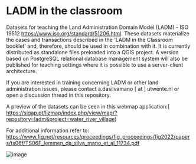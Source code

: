 # LADM in the classroom
 Datasets for teaching the Land Administration Domain Model (LADM) - ISO 19512 https://www.iso.org/standard/51206.html. These datasets materialize the cases and transactions described in the 'LADM in the Classroom booklet' and, therefore, should be used in combination with it. It is currently distributed as standalone files preloaded into a QGIS project. A version based on PostgreSQL relational database management system will also be published for teaching settings where it is possible to use a server-client architecture.

 If you are interested in training concerning LADM or other land administration issues, please contact a.dasilvamano [ at ] utwente.nl or open a discussion thread in this repository.
 
 A preview of the datasets can be seen in this webmap application:[ https://sigap.pt/lizmap/index.php/view/map/?repository=ladm&project=water_river_village)

For additional information refer to: https://www.fig.net/resources/proceedings/fig_proceedings/fig2022/papers/ts06f/TS06F_lemmen_da_silva_mano_et_al_11734.pdf

![image](https://user-images.githubusercontent.com/6665872/189543269-f5cc486c-cab8-47d5-b4ef-b1ca0661212c.png)
